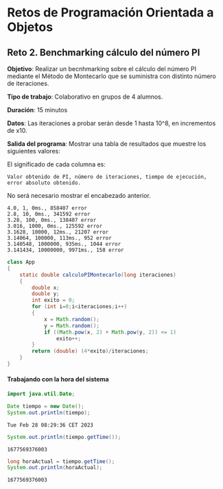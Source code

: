 # Retos de Programación Orientada a Objetos

 ## Reto 2. Benchmarking cálculo del número PI
 
**Objetivo**: Realizar un becnhmarking sobre el cálculo del número PI mediante el Método de Montecarlo que se suministra con distinto número de iteraciones.

**Tipo de trabajo**: Colaborativo en grupos de 4 alumnos.

**Duración**: 15 minutos

**Datos**: Las iteraciones a probar serán desde 1 hasta 10^8, en incrementos de x10.

**Salida del programa**: Mostrar una tabla de resultados que muestre los siguientes valores:

El significado de cada columna es:
```
Valor obtenido de PI, número de iteraciones, tiempo de ejecución, error absoluto obtenido.
```
No será necesario mostrar el encabezado anterior.

```
4.0, 1, 0ms., 858407 error
2.8, 10, 0ms., 341592 error
3.28, 100, 0ms., 138407 error
3.016, 1000, 0ms., 125592 error
3.1628, 10000, 12ms., 21207 error
3.14064, 100000, 113ms., 952 error
3.140548, 1000000, 935ms., 1044 error
3.141434, 10000000, 9971ms., 158 error
```


```Java
class App
{
    static double calculoPIMontecarlo(long iteraciones)
    {
        double x;
        double y;
        int exito = 0;
        for (int i=0;i<iteraciones;i++)
        {
            x = Math.random();
            y = Math.random();
            if ((Math.pow(x, 2) + Math.pow(y, 2)) <= 1)
                exito++;
        }
        return (double) (4*exito)/iteraciones;
    }  
}
```

#### Trabajando con la hora del sistema


```Java
import java.util.Date;

Date tiempo = new Date();
System.out.println(tiempo);
```

    Tue Feb 28 08:29:36 CET 2023



```Java
System.out.println(tiempo.getTime());
```

    1677569376003



```Java
long horaActual = tiempo.getTime();
System.out.println(horaActual);
```

    1677569376003



```Java

```
